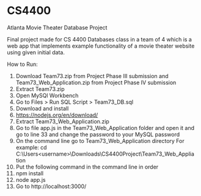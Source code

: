 # CS4400
Atlanta Movie Theater Database Project

Final project made for CS 4400 Databases class in a team of 4 which is a web app that implements example functionality
of a movie theater website using given initial data.

How to Run:
1) Download Team73.zip from Project Phase III submission and
Team73_Web_Application.zip from Project Phase IV submission
2) Extract Team73.zip
3) Open MySQl Workbench
4) Go to Files > Run SQL Script > Team73_DB.sql
5) Download and install
6) https://nodejs.org/en/download/
7) Extract Team73_Web_Application.zip
8) Go to file app.js in the Team73_Web_Application folder and open
it and go to line 33 and change the password to your MySQL
password
9) On the command line go to Team73_Web_Application directory
For example: cd
C:\Users\<username>\Downloads\CS4400Project\Team73_Web_Applia
tion
10) Put the following command in the command line in order
11) npm install
12) node app.js
13) Go to http://localhost:3000/
